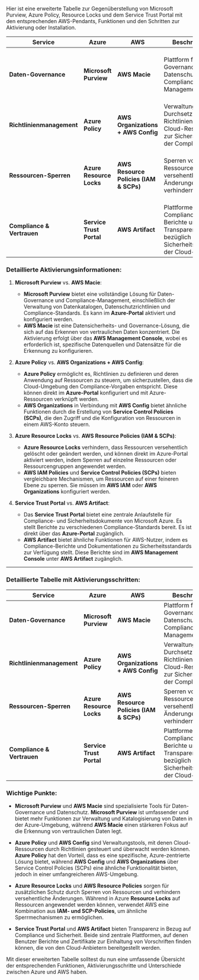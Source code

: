 Hier ist eine erweiterte Tabelle zur Gegenüberstellung von Microsoft Purview, Azure Policy, Resource Locks und dem Service Trust Portal mit den entsprechenden AWS-Pendants, Funktionen und den Schritten zur Aktivierung oder Installation.

| **Service**                 | **Azure**                                        | **AWS**                                          | **Beschreibung**                                                                                           | **Aktivierung/Installation**                                             |
|-----------------------------|--------------------------------------------------|--------------------------------------------------|-----------------------------------------------------------------------------------------------------------|-------------------------------------------------------------------------|
| **Daten-Governance**         | **Microsoft Purview**                            | **AWS Macie**                                    | Plattform für Daten-Governance, Datenschutz und Compliance-Management.                                         | Aktivierung über das **Azure-Portal** unter **Microsoft Purview**. Erfordert die Konfiguration und Erkennung von Datenquellen. | Aktiviert über das **AWS Management Console** -> **Macie**. Einrichtung und Konfiguration von Erkennungsaufgaben und Datenquellen. |
| **Richtlinienmanagement**    | **Azure Policy**                                 | **AWS Organizations + AWS Config**               | Verwaltung und Durchsetzung von Richtlinien für Cloud-Ressourcen zur Sicherstellung der Compliance.            | Aktiviert über das **Azure-Portal** -> **Azure Policy**. Richtlinien werden definiert und zu Abonnements zugewiesen. | Aktiviert über das **AWS Management Console** -> **AWS Organizations** und **AWS Config**. Richtlinien werden als "Service Control Policies" erstellt. |
| **Ressourcen-Sperren**       | **Azure Resource Locks**                         | **AWS Resource Policies (IAM & SCPs)**           | Sperren von Ressourcen, um versehentliche Änderungen zu verhindern.                                           | Aktiviert im **Azure-Portal** unter **Ressourcen-Sperren**. Sperren können auf Ressourcen oder Ressourcengruppen angewendet werden. | Aktiviert über **AWS IAM** für Ressourcenrichtlinien oder **AWS Organizations** für Service Control Policies (SCPs). |
| **Compliance & Vertrauen**   | **Service Trust Portal**                         | **AWS Artifact**                                 | Plattformen für Compliance-Berichte und Transparenz bezüglich der Sicherheitspraktiken der Cloud-Provider.   | Aktiviert über das **Service Trust Portal** im **Azure-Portal**. Kein separates Setup erforderlich. | Aktiviert durch Zugriff auf **AWS Artifact** im **AWS Management Console**. Alle Compliance-Dokumente sind dort zugänglich. |

### Detaillierte Aktivierungsinformationen:

1. **Microsoft Purview** vs. **AWS Macie**:
   - **Microsoft Purview** bietet eine vollständige Lösung für Daten-Governance und Compliance-Management, einschließlich der Verwaltung von Datenkatalogen, Datenschutzrichtlinien und Compliance-Standards. Es kann im **Azure-Portal** aktiviert und konfiguriert werden.
   - **AWS Macie** ist eine Datensicherheits- und Governance-Lösung, die sich auf das Erkennen von vertraulichen Daten konzentriert. Die Aktivierung erfolgt über das **AWS Management Console**, wobei es erforderlich ist, spezifische Datenquellen und Datensätze für die Erkennung zu konfigurieren.

2. **Azure Policy** vs. **AWS Organizations + AWS Config**:
   - **Azure Policy** ermöglicht es, Richtlinien zu definieren und deren Anwendung auf Ressourcen zu steuern, um sicherzustellen, dass die Cloud-Umgebung den Compliance-Vorgaben entspricht. Diese können direkt im **Azure-Portal** konfiguriert und mit Azure-Ressourcen verknüpft werden.
   - **AWS Organizations** in Verbindung mit **AWS Config** bietet ähnliche Funktionen durch die Erstellung von **Service Control Policies (SCPs)**, die den Zugriff und die Konfiguration von Ressourcen in einem AWS-Konto steuern.

3. **Azure Resource Locks** vs. **AWS Resource Policies (IAM & SCPs)**:
   - **Azure Resource Locks** verhindern, dass Ressourcen versehentlich gelöscht oder geändert werden, und können direkt im Azure-Portal aktiviert werden, indem Sperren auf einzelne Ressourcen oder Ressourcengruppen angewendet werden.
   - **AWS IAM Policies** und **Service Control Policies (SCPs)** bieten vergleichbare Mechanismen, um Ressourcen auf einer feineren Ebene zu sperren. Sie müssen im **AWS IAM** oder **AWS Organizations** konfiguriert werden.

4. **Service Trust Portal** vs. **AWS Artifact**:
   - Das **Service Trust Portal** bietet eine zentrale Anlaufstelle für Compliance- und Sicherheitsdokumente von Microsoft Azure. Es stellt Berichte zu verschiedenen Compliance-Standards bereit. Es ist direkt über das **Azure-Portal** zugänglich.
   - **AWS Artifact** bietet ähnliche Funktionen für AWS-Nutzer, indem es Compliance-Berichte und Dokumentationen zu Sicherheitsstandards zur Verfügung stellt. Diese Berichte sind im **AWS Management Console** unter **AWS Artifact** zugänglich.

---

### Detaillierte Tabelle mit Aktivierungsschritten:

| **Service**                 | **Azure**                                        | **AWS**                                          | **Beschreibung**                                                                                           | **Aktivierung/Installation**                                             |
|-----------------------------|--------------------------------------------------|--------------------------------------------------|-----------------------------------------------------------------------------------------------------------|-------------------------------------------------------------------------|
| **Daten-Governance**         | **Microsoft Purview**                            | **AWS Macie**                                    | Plattform für Daten-Governance, Datenschutz und Compliance-Management.                                         | Aktivierung im **Azure-Portal** unter **Microsoft Purview**. Erfordert die Konfiguration von Datenquellen. | Aktivierung im **AWS Management Console** -> **Macie**. Erkennung von Datenquellen und Konfiguration erforderlich. |
| **Richtlinienmanagement**    | **Azure Policy**                                 | **AWS Organizations + AWS Config**               | Verwaltung und Durchsetzung von Richtlinien für Cloud-Ressourcen zur Sicherstellung der Compliance.            | Aktivierung im **Azure-Portal** unter **Azure Policy**. Erstellen und Zuweisen von Richtlinien. | Aktivierung im **AWS Management Console** -> **AWS Organizations** und **AWS Config**. SCPs werden erstellt. |
| **Ressourcen-Sperren**       | **Azure Resource Locks**                         | **AWS Resource Policies (IAM & SCPs)**           | Sperren von Ressourcen, um versehentliche Änderungen zu verhindern.                                           | Aktivierung im **Azure-Portal** unter **Ressourcen-Sperren**. Sperren auf Ressourcen anwenden. | Aktivierung über **AWS IAM** für Ressourcenrichtlinien oder **AWS Organizations** für Service Control Policies (SCPs). |
| **Compliance & Vertrauen**   | **Service Trust Portal**                         | **AWS Artifact**                                 | Plattformen für Compliance-Berichte und Transparenz bezüglich der Sicherheitspraktiken der Cloud-Provider.   | Zugriff über das **Azure-Portal** unter **Service Trust Portal**. Keine separate Installation erforderlich. | Zugriff über **AWS Artifact** im **AWS Management Console**. Alle Compliance-Dokumente sind dort zugänglich. |

### Wichtige Punkte:

- **Microsoft Purview** und **AWS Macie** sind spezialisierte Tools für Daten-Governance und Datenschutz. **Microsoft Purview** ist umfassender und bietet mehr Funktionen zur Verwaltung und Katalogisierung von Daten in der Azure-Umgebung, während **AWS Macie** einen stärkeren Fokus auf die Erkennung von vertraulichen Daten legt.
  
- **Azure Policy** und **AWS Config** sind Verwaltungstools, mit denen Cloud-Ressourcen durch Richtlinien gesteuert und überwacht werden können. **Azure Policy** hat den Vorteil, dass es eine spezifische, Azure-zentrierte Lösung bietet, während **AWS Config** und **AWS Organizations** über Service Control Policies (SCPs) eine ähnliche Funktionalität bieten, jedoch in einer umfangreicheren AWS-Umgebung.

- **Azure Resource Locks** und **AWS Resource Policies** sorgen für zusätzlichen Schutz durch Sperren von Ressourcen und verhindern versehentliche Änderungen. Während in Azure **Resource Locks** auf Ressourcen angewendet werden können, verwendet AWS eine Kombination aus **IAM- und SCP-Policies**, um ähnliche Sperrmechanismen zu ermöglichen.

- **Service Trust Portal** und **AWS Artifact** bieten Transparenz in Bezug auf Compliance und Sicherheit. Beide sind zentrale Plattformen, auf denen Benutzer Berichte und Zertifikate zur Einhaltung von Vorschriften finden können, die von den Cloud-Anbietern bereitgestellt werden.

Mit dieser erweiterten Tabelle solltest du nun eine umfassende Übersicht der entsprechenden Funktionen, Aktivierungsschritte und Unterschiede zwischen Azure und AWS haben.

